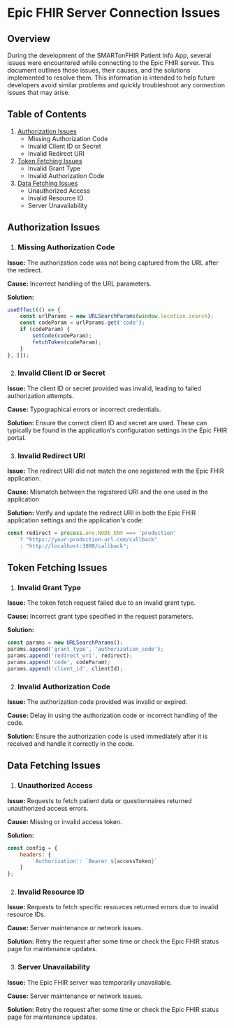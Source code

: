 # Epic FHIR Server Connection Issues

## Overview

During the development of the SMARTonFHIR Patient Info App, several issues were encountered while connecting to the Epic FHIR server. This document outlines those issues, their causes, and the solutions implemented to resolve them. This information is intended to help future developers avoid similar problems and quickly troubleshoot any connection issues that may arise.

## Table of Contents

1. [Authorization Issues](#authorization-issues)
    - Missing Authorization Code
    - Invalid Client ID or Secret
    - Invalid Redirect URI
2. [Token Fetching Issues](#token-fetching-issues)
    - Invalid Grant Type
    - Invalid Authorization Code
3. [Data Fetching Issues](#data-fetching-issues)
    - Unauthorized Access
    - Invalid Resource ID
    - Server Unavailability

## Authorization Issues

1. ### Missing Authorization Code

**Issue:** The authorization code was not being captured from the URL after the redirect.

**Cause:** Incorrect handling of the URL parameters.

**Solution:**
```javascript
useEffect(() => {
    const urlParams = new URLSearchParams(window.location.search);
    const codeParam = urlParams.get('code');
    if (codeParam) {
        setCode(codeParam);
        fetchToken(codeParam);
    }
}, []);
```

2. ### Invalid Client ID or Secret

**Issue:** The client ID or secret provided was invalid, leading to failed authorization attempts.

**Cause:** Typographical errors or incorrect credentials.

**Solution:** Ensure the correct client ID and secret are used. These can typically be found in the application's configuration settings in the Epic FHIR portal.


3. ### Invalid Redirect URI

**Issue:** The redirect URI did not match the one registered with the Epic FHIR application.

**Cause:** Mismatch between the registered URI and the one used in the application

**Solution:** Verify and update the redirect URI in both the Epic FHIR application settings and the application's code:
```javascript
const redirect = process.env.NODE_ENV === 'production'
    ? "https://your-production-url.com/callback"
    : "http://localhost:3000/callback";
```

## Token Fetching Issues

1. ### Invalid Grant Type

**Issue:** The token fetch request failed due to an invalid grant type.

**Cause:** Incorrect grant type specified in the request parameters.

**Solution:**
```javascript
const params = new URLSearchParams();
params.append('grant_type', 'authorization_code');
params.append('redirect_uri', redirect);
params.append('code', codeParam);
params.append('client_id', clientId);
```
2. ### Invalid Authorization Code

**Issue:** The authorization code provided was invalid or expired.

**Cause:** Delay in using the authorization code or incorrect handling of the code.

**Solution:** Ensure the authorization code is used immediately after it is received and handle it correctly in the code.

## Data Fetching Issues

1. ### Unauthorized Access

**Issue:** Requests to fetch patient data or questionnaires returned unauthorized access errors.

**Cause:** Missing or invalid access token.

**Solution:**
```javascript
const config = {
    headers: {
        'Authorization': `Bearer ${accessToken}`
    }
};
```

2. ### Invalid Resource ID

**Issue:** Requests to fetch specific resources returned errors due to invalid resource IDs.

**Cause:** Server maintenance or network issues.

**Solution:** Retry the request after some time or check the Epic FHIR status page for maintenance updates.

3. ### Server Unavailability

**Issue:** The Epic FHIR server was temporarily unavailable.

**Cause:** Server maintenance or network issues.

**Solution:** Retry the request after some time or check the Epic FHIR status page for maintenance updates.
